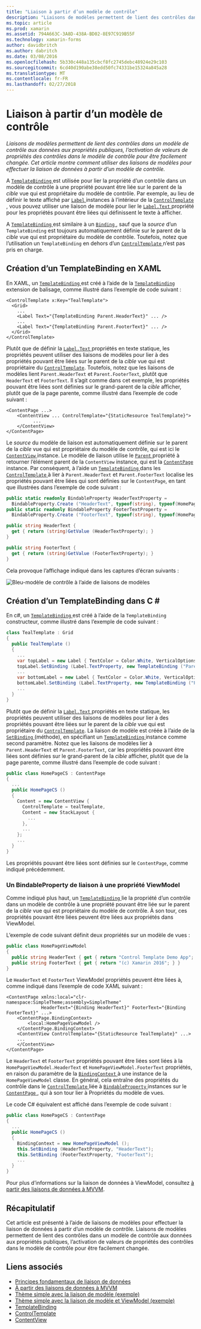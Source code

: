 ```yaml
---
title: "Liaison à partir d’un modèle de contrôle"
description: "Liaisons de modèles permettent de lient des contrôles dans un modèle de contrôle aux données aux propriétés publiques, l’activation de valeurs de propriétés des contrôles dans le modèle de contrôle pour être facilement changée. Cet article montre comment utiliser des liaisons de modèles pour effectuer la liaison de données à partir d’un modèle de contrôle."
ms.topic: article
ms.prod: xamarin
ms.assetid: 794A663C-3A8D-438A-BD02-8E97C919B55F
ms.technology: xamarin-forms
author: davidbritch
ms.author: dabritch
ms.date: 03/08/2016
ms.openlocfilehash: 5b330c448a135cbcf8fc2745debc48924e29c103
ms.sourcegitcommit: 6cd40d190abe38edd50fc74331be15324a845a28
ms.translationtype: MT
ms.contentlocale: fr-FR
ms.lasthandoff: 02/27/2018
---
```

# <a name="binding-from-a-controltemplate"></a>Liaison à partir d’un modèle de contrôle

_Liaisons de modèles permettent de lient des contrôles dans un modèle de contrôle aux données aux propriétés publiques, l’activation de valeurs de propriétés des contrôles dans le modèle de contrôle pour être facilement changée. Cet article montre comment utiliser des liaisons de modèles pour effectuer la liaison de données à partir d’un modèle de contrôle._

A [ `TemplateBinding` ](https://developer.xamarin.com/api/type/Xamarin.Forms.TemplateBinding/) est utilisée pour lier la propriété d’un contrôle dans un modèle de contrôle à une propriété pouvant être liée sur le parent de la *cible* vue qui est propriétaire du modèle de contrôle. Par exemple, au lieu de définir le texte affiché par [ `Label` ](https://developer.xamarin.com/api/type/Xamarin.Forms.Label/) instances à l’intérieur de la [ `ControlTemplate` ](https://developer.xamarin.com/api/type/Xamarin.Forms.ControlTemplate/), vous pouvez utiliser une liaison de modèle pour lier le [ `Label.Text` ](https://developer.xamarin.com/api/property/Xamarin.Forms.Label.Text/) propriété pour les propriétés pouvant être liées qui définissent le texte à afficher.

A [ `TemplateBinding` ](https://developer.xamarin.com/api/type/Xamarin.Forms.TemplateBinding/) est similaire à un [ `Binding` ](https://developer.xamarin.com/api/type/Xamarin.Forms.Binding/), sauf que la *source* d’un `TemplateBinding` est toujours automatiquement définie sur le parent de la *cible* vue qui est propriétaire du modèle de contrôle. Toutefois, notez que l’utilisation un `TemplateBinding` en dehors d’un [ `ControlTemplate` ](https://developer.xamarin.com/api/type/Xamarin.Forms.ControlTemplate/) n’est pas pris en charge.

## <a name="creating-a-templatebinding-in-xaml"></a>Création d’un TemplateBinding en XAML

En XAML, un [ `TemplateBinding` ](https://developer.xamarin.com/api/type/Xamarin.Forms.TemplateBinding/) est créé à l’aide de la [ `TemplateBinding` ](https://developer.xamarin.com/api/type/Xamarin.Forms.Xaml.TemplateBindingExtension/) extension de balisage, comme illustré dans l’exemple de code suivant :

```xaml
<ControlTemplate x:Key="TealTemplate">
  <Grid>
    ...
    <Label Text="{TemplateBinding Parent.HeaderText}" ... />
    ...
    <Label Text="{TemplateBinding Parent.FooterText}" ... />
  </Grid>
</ControlTemplate>
```

Plutôt que de définir la [ `Label.Text` ](https://developer.xamarin.com/api/property/Xamarin.Forms.Label.Text/) propriétés en texte statique, les propriétés peuvent utiliser des liaisons de modèles pour lier à des propriétés pouvant être liées sur le parent de la *cible* vue qui est propriétaire du [ `ControlTemplate`](https://developer.xamarin.com/api/type/Xamarin.Forms.ControlTemplate/). Toutefois, notez que les liaisons de modèles lient `Parent.HeaderText` et `Parent.FooterText`, plutôt que `HeaderText` et `FooterText`. Il s’agit comme dans cet exemple, les propriétés pouvant être liées sont définies sur le grand-parent de la *cible* afficher, plutôt que de la page parente, comme illustré dans l’exemple de code suivant :

```xaml
<ContentPage ...>
    <ContentView ... ControlTemplate="{StaticResource TealTemplate}">
          ...
    </ContentView>
</ContentPage>
```

Le *source* du modèle de liaison est automatiquement définie sur le parent de la *cible* vue qui est propriétaire du modèle de contrôle, qui est ici le [ `ContentView` ](https://developer.xamarin.com/api/type/Xamarin.Forms.ContentView/) instance. Le modèle de liaison utilise le [ `Parent` ](https://developer.xamarin.com/api/property/Xamarin.Forms.Element.Parent/) propriété à retourner l’élément parent de la `ContentView` instance, qui est la [ `ContentPage` ](https://developer.xamarin.com/api/type/Xamarin.Forms.ContentPage/) instance. Par conséquent, à l’aide un [ `TemplateBinding` ](https://developer.xamarin.com/api/type/Xamarin.Forms.TemplateBinding/) dans les [ `ControlTemplate` ](https://developer.xamarin.com/api/type/Xamarin.Forms.ControlTemplate/) à lier à `Parent.HeaderText` et `Parent.FooterText` localise les propriétés pouvant être liées qui sont définies sur le `ContentPage`, en tant que illustrées dans l’exemple de code suivant :

```csharp
public static readonly BindableProperty HeaderTextProperty =
  BindableProperty.Create ("HeaderText", typeof(string), typeof(HomePage), "Control Template Demo App");
public static readonly BindableProperty FooterTextProperty =
  BindableProperty.Create ("FooterText", typeof(string), typeof(HomePage), "(c) Xamarin 2016");

public string HeaderText {
  get { return (string)GetValue (HeaderTextProperty); }
}

public string FooterText {
  get { return (string)GetValue (FooterTextProperty); }
}
```

Cela provoque l’affichage indiqué dans les captures d’écran suivants :

![](template-binding-images/teal-theme.png "Bleu-modèle de contrôle à l’aide de liaisons de modèles")

## <a name="creating-a-templatebinding-in-c35"></a>Création d’un TemplateBinding dans C &#35;

En c#, un [ `TemplateBinding` ](https://developer.xamarin.com/api/type/Xamarin.Forms.TemplateBinding/) est créé à l’aide de la `TemplateBinding` constructeur, comme illustré dans l’exemple de code suivant :

```csharp
class TealTemplate : Grid
{
  public TealTemplate ()
  {
    ...
    var topLabel = new Label { TextColor = Color.White, VerticalOptions = LayoutOptions.Center };
    topLabel.SetBinding (Label.TextProperty, new TemplateBinding ("Parent.HeaderText"));
    ...
    var bottomLabel = new Label { TextColor = Color.White, VerticalOptions = LayoutOptions.Center };
    bottomLabel.SetBinding (Label.TextProperty, new TemplateBinding ("Parent.FooterText"));
    ...
  }
}
```

Plutôt que de définir la [ `Label.Text` ](https://developer.xamarin.com/api/property/Xamarin.Forms.Label.Text/) propriétés en texte statique, les propriétés peuvent utiliser des liaisons de modèles pour lier à des propriétés pouvant être liées sur le parent de la *cible* vue qui est propriétaire du [ `ControlTemplate`](https://developer.xamarin.com/api/type/Xamarin.Forms.ControlTemplate/). La liaison de modèle est créée à l’aide de la [ `SetBinding` ](https://developer.xamarin.com/api/member/Xamarin.Forms.BindableObject.SetBinding/p/Xamarin.Forms.BindableProperty/Xamarin.Forms.BindingBase/) (méthode), en spécifiant un [ `TemplateBinding` ](https://developer.xamarin.com/api/type/Xamarin.Forms.TemplateBinding/) instance comme second paramètre. Notez que les liaisons de modèles lier à `Parent.HeaderText` et `Parent.FooterText`, car les propriétés pouvant être liées sont définies sur le grand-parent de la *cible* afficher, plutôt que de la page parente, comme illustré dans l’exemple de code suivant :

```csharp
public class HomePageCS : ContentPage
{
  ...
  public HomePageCS ()
  {
    Content = new ContentView {
      ControlTemplate = tealTemplate,
      Content = new StackLayout {
        ...
      },
      ...
    };
    ...
  }
}
```

Les propriétés pouvant être liées sont définies sur le `ContentPage`, comme indiqué précédemment.

### <a name="binding-a-bindableproperty-to-a-viewmodel-property"></a>Un BindableProperty de liaison à une propriété ViewModel

Comme indiqué plus haut, un [ `TemplateBinding` ](https://developer.xamarin.com/api/type/Xamarin.Forms.TemplateBinding/) lie la propriété d’un contrôle dans un modèle de contrôle à une propriété pouvant être liée sur le parent de la *cible* vue qui est propriétaire du modèle de contrôle. À son tour, ces propriétés pouvant être liées peuvent être liées aux propriétés dans ViewModel.

L’exemple de code suivant définit deux propriétés sur un modèle de vues :

```csharp
public class HomePageViewModel
{
  public string HeaderText { get { return "Control Template Demo App"; } }
  public string FooterText { get { return "(c) Xamarin 2016"; } }
}
```

Le `HeaderText` et `FooterText` ViewModel propriétés peuvent être liées à, comme indiqué dans l’exemple de code XAML suivant :

```xaml
<ContentPage xmlns:local="clr-namespace:SimpleTheme;assembly=SimpleTheme"
             HeaderText="{Binding HeaderText}" FooterText="{Binding FooterText}" ...>
    <ContentPage.BindingContext>
        <local:HomePageViewModel />
    </ContentPage.BindingContext>
    <ContentView ControlTemplate="{StaticResource TealTemplate}" ...>
    ...
    </ContentView>
</ContentPage>
```

Le `HeaderText` et `FooterText` propriétés pouvant être liées sont liées à la `HomePageViewModel.HeaderText` et `HomePageViewModel.FooterText` propriétés, en raison du paramètre de la [ `BindingContext` ](https://developer.xamarin.com/api/property/Xamarin.Forms.BindableObject.BindingContext/) à une instance de la `HomePageViewModel` classe. En général, cela entraîne des propriétés du contrôle dans le [ `ControlTemplate` ](https://developer.xamarin.com/api/type/Xamarin.Forms.ControlTemplate/) liée à [ `BindableProperty` ](https://developer.xamarin.com/api/type/Xamarin.Forms.BindableProperty/) instances sur le [ `ContentPage` ](https://developer.xamarin.com/api/type/Xamarin.Forms.ContentPage/), qui à son tour lier à Propriétés du modèle de vues.

Le code C# équivalent est affiché dans l’exemple de code suivant :

```csharp
public class HomePageCS : ContentPage
{
  ...
  public HomePageCS ()
  {
    BindingContext = new HomePageViewModel ();
    this.SetBinding (HeaderTextProperty, "HeaderText");
    this.SetBinding (FooterTextProperty, "FooterText");
    ...
  }
}
```

Pour plus d’informations sur la liaison de données à ViewModel, consultez [à partir des liaisons de données à MVVM](~/xamarin-forms/xaml/xaml-basics/data-bindings-to-mvvm.md).

## <a name="summary"></a>Récapitulatif

Cet article est présenté à l’aide de liaisons de modèles pour effectuer la liaison de données à partir d’un modèle de contrôle. Liaisons de modèles permettent de lient des contrôles dans un modèle de contrôle aux données aux propriétés publiques, l’activation de valeurs de propriétés des contrôles dans le modèle de contrôle pour être facilement changée.



## <a name="related-links"></a>Liens associés

- [Principes fondamentaux de liaison de données](~/xamarin-forms/xaml/xaml-basics/data-binding-basics.md)
- [À partir des liaisons de données à MVVM](~/xamarin-forms/xaml/xaml-basics/data-bindings-to-mvvm.md)
- [Thème simple avec la liaison de modèle (exemple)](https://developer.xamarin.com/samples/xamarin-forms/templates/controltemplates/simplethemewithtemplatebinding/)
- [Thème simple avec la liaison de modèle et ViewModel (exemple)](https://developer.xamarin.com/samples/xamarin-forms/templates/controltemplates/simplethemewithtemplatebindingandviewmodel/)
- [TemplateBinding](https://developer.xamarin.com/api/type/Xamarin.Forms.TemplateBinding/)
- [ControlTemplate](https://developer.xamarin.com/api/type/Xamarin.Forms.ControlTemplate/)
- [ContentView](https://developer.xamarin.com/api/type/Xamarin.Forms.ContentView/)
